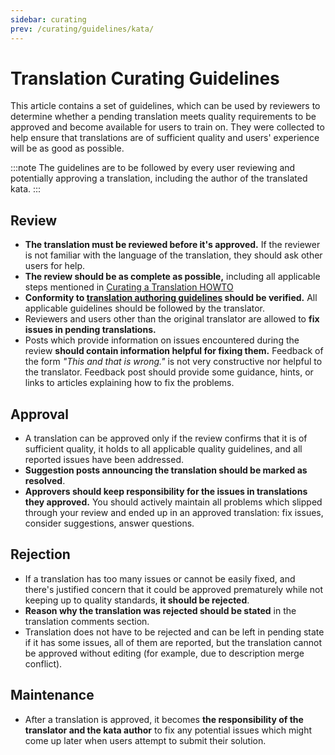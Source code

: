```yaml
---
sidebar: curating
prev: /curating/guidelines/kata/
---
```


# Translation Curating Guidelines

This article contains a set of guidelines, which can be used by reviewers to determine whether a pending translation meets quality requirements to be approved and become available for users to train on. They were collected to help ensure that translations are of sufficient quality and users' experience will be as good as possible.

:::note
The guidelines are to be followed by every user reviewing and potentially approving a translation, including the author of the translated kata.
:::

## Review

- **The translation must be reviewed before it's approved.** If the reviewer is not familiar with the language of the translation, they should ask other users for help.
- **The review should be as complete as possible,** including all applicable steps mentioned in [Curating a Translation HOWTO][howto-review-translation]
- **Conformity to [translation authoring guidelines][guidelines-authoring-translation] should be verified.** All applicable guidelines should be followed by the translator.
- Reviewers and users other than the original translator are allowed to **fix issues in pending translations.**
- Posts which provide information on issues encountered during the review **should contain information helpful for fixing them.** Feedback of the form _"This and that is wrong."_ is not very constructive nor helpful to the translator. Feedback post should provide some guidance, hints, or links to articles explaining how to fix the problems.


## Approval

- A translation can be approved only if the review confirms that it is of sufficient quality, it holds to all applicable quality guidelines, and all reported issues have been addressed.
- **Suggestion posts announcing the translation should be marked as resolved**.
- **Approvers should keep responsibility for the issues in translations they approved.** You should actively maintain all problems which slipped through your review and ended up in an approved translation: fix issues, consider suggestions, answer questions.


## Rejection

- If a translation has too many issues or cannot be easily fixed, and there's justified concern that it could be approved prematurely while not keeping up to quality standards, **it should be rejected**.
- **Reason why the translation was rejected should be stated** in the translation comments section.
- Translation does not have to be rejected and can be left in pending state if it has some issues, all of them are reported, but the translation cannot be approved without editing (for example, due to description merge conflict). 

## Maintenance

- After a translation is approved, it becomes **the responsibility of the translator and the kata author** to fix any potential issues which might come up later when users attempt to submit their solution.


[guidelines-authoring-translation]: /authoring/guidelines/translation/
[howto-review-translation]: /curating/translation/#review
